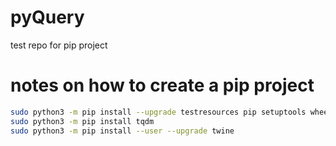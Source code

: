 # pyQuery

test repo for pip project

# notes on how to create a pip project



``` bash
sudo python3 -m pip install --upgrade testresources pip setuptools wheel
sudo python3 -m pip install tqdm
sudo python3 -m pip install --user --upgrade twine
```
